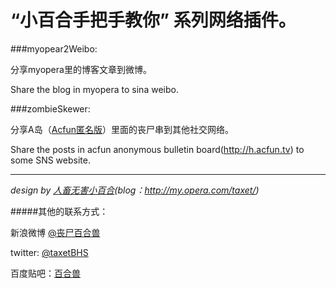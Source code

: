 “小百合手把手教你” 系列网络插件。
=================================

###myopear2Weibo:

分享myopera里的博客文章到微博。

Share the blog in myopera to sina weibo.

###zombieSkewer:

分享A岛（[Acfun匿名版](http://h.acfun.tv)）里面的丧尸串到其他社交网络。

Share the posts in acfun anonymous bulletin board(http://h.acfun.tv) to some SNS website.

***

_design by [人畜无害小百合](mailto:taxet@myopera.com)(blog：http://my.opera.com/taxet/)_

#####其他的联系方式：

新浪微博 [@丧尸百合兽](http://weibo.com/taxet)

twitter: [@taxetBHS](https://www.twitter.com/taxetBHS)

百度贴吧：[百合兽](http://tieba.baidu.com/i/48256854)
